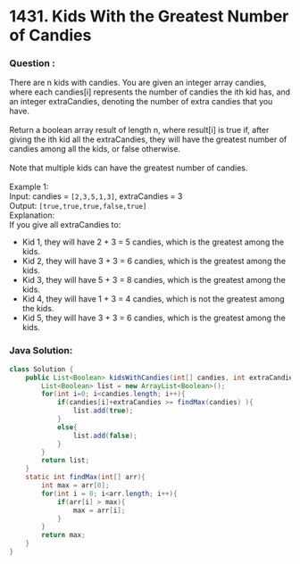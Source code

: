 # **1431. Kids With the Greatest Number of Candies**

### Question : 
There are n kids with candies. You are given an integer array candies, where each candies[i] represents the number of candies the ith kid has, and an integer extraCandies, denoting the number of extra candies that you have.<br><br>
Return a boolean array result of length n, where result[i] is true if, after giving the ith kid all the extraCandies, they will have the greatest number of candies among all the kids, or false otherwise.<br><br>
Note that multiple kids can have the greatest number of candies.<br><br>
Example 1:<br>
Input: candies = `[2,3,5,1,3]`, extraCandies = 3<br>
Output: `[true,true,true,false,true]`<br> 
Explanation: <br>If you give all extraCandies to:
- Kid 1, they will have 2 + 3 = 5 candies, which is the greatest among the kids.
- Kid 2, they will have 3 + 3 = 6 candies, which is the greatest among the kids.
- Kid 3, they will have 5 + 3 = 8 candies, which is the greatest among the kids.
- Kid 4, they will have 1 + 3 = 4 candies, which is not the greatest among the kids.
- Kid 5, they will have 3 + 3 = 6 candies, which is the greatest among the kids.

### Java Solution:
```java
class Solution {
    public List<Boolean> kidsWithCandies(int[] candies, int extraCandies) {
        List<Boolean> list = new ArrayList<Boolean>(); 
        for(int i=0; i<candies.length; i++){
            if(candies[i]+extraCandies >= findMax(candies) ){
                list.add(true);
            }
            else{
                list.add(false);
            }
        }
        return list;
    }
    static int findMax(int[] arr){
        int max = arr[0];
        for(int i = 0; i<arr.length; i++){
            if(arr[i] > max){
                max = arr[i];
            }
        }
        return max;
    }
}  
```